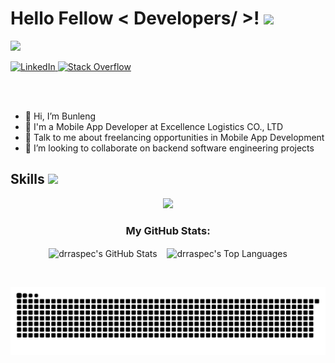<h1> Hello Fellow < Developers/ >! <img src = "https://raw.githubusercontent.com/MartinHeinz/MartinHeinz/master/wave.gif" width = 30px> </h1>
<p align='center'>
</p>

<p>
  <a href="https://github.com/DrRaspec"><img src="https://readme-typing-svg.herokuapp.com?&font=IBM+Plex+Sans&color=abcdef&size=20&lines=Welcome+to+my+GitHub+Profile!;I'm+a+Mobile+App+Developer;I'm+a+Network+Security" /></a>
</p>

   <a href="https://www.linkedin.com/in/yong-bunleng-621a8b368/" target="_blank">
    <img alt="LinkedIn" src="https://img.shields.io/badge/LinkedIn-0077B5?style=for-the-badge&logo=linkedin&logoColor=white">
  </a>   
   <a href="https://stackoverflow.com/users/30644571/yong-bunleng" target="_blank">
    <img alt="Stack Overflow" src="https://img.shields.io/badge/Stack_Overflow-FE7A16?style=for-the-badge&logo=stack-overflow&logoColor=white">
  </a>

<br/><br/>

- 👋 Hi, I’m Bunleng
- 💼 I'm a Mobile App Developer at Excellence Logistics CO., LTD
- 💬 Talk to me about freelancing opportunities in Mobile App Development
- 👯 I’m looking to collaborate on backend software engineering projects

<h2> Skills <img src = "https://media2.giphy.com/media/QssGEmpkyEOhBCb7e1/giphy.gif?cid=ecf05e47a0n3gi1bfqntqmob8g9aid1oyj2wr3ds3mg700bl&rid=giphy.gif" width = 32px> </h2>
<p align="center">
  <a href="https://skillicons.dev">
    <img src="https://skillicons.dev/icons?i=git,github,gitlab,gmail,stackoverflow,c,cpp,cs,dotnet,html,css,discord,postgres,express,figma,firebase,github,java,js,linux,md,materialui,mongodb,sqlite,mysql,postman,py,nodejs,react,vue,npm,webstorm,visualstudio,vscode,androidstudio,idea,kali,flutter,dart&perline=18" />
  </a>
</p>
<h3 align="center">My GitHub Stats:</h3>
<p align="center">
  <img 
    align="center"
    src="https://github-readme-stats.vercel.app/api?username=drraspec&include_all_commits=true&count_private=true&show_icons=true&line_height=20&title_color=7A7ADB&icon_color=2234AE&text_color=D3D3D3&bg_color=0,000000,130F40&rank_icon=github"
    alt="drraspec's GitHub Stats" 
  />
  &nbsp;&nbsp;
  <img 
    align="center"
    src="https://github-readme-stats.vercel.app/api/top-langs/?username=drraspec&count_private=true&layout=compact&title_color=7A7ADB&icon_color=2234AE&text_color=D3D3D3&bg_color=0,000000,130F40" 
    alt="drraspec's Top Languages" 
  />
</p>
<br/>
<p align = "center">
	<img src = "https://github.com/7oSkaaa/7oSkaaa/blob/output/github-contribution-grid-snake.svg?" alt = "Snake Game"/>
</p>
